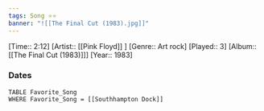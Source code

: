 ```yaml
---
tags: Song ⭐⭐ 
banner: "![[The Final Cut (1983).jpg]]"
---
```

[Time:: 2:12]
[Artist:: [[Pink Floyd]] ]
[Genre:: Art rock]
[Played:: 3]
[Album:: [[The Final Cut (1983)]]]
[Year:: 1983]
### Dates
````dataview
TABLE Favorite_Song
WHERE Favorite_Song = [[Southhampton Dock]]
````